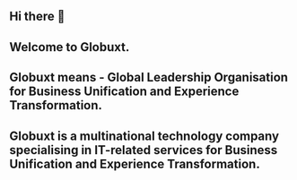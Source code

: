 ## Hi there 👋

## Welcome to Globuxt.

## Globuxt means - Global Leadership Organisation for Business Unification and Experience Transformation.

## Globuxt is a multinational technology company specialising in IT-related services for Business Unification and Experience Transformation.

<!--
**globuxt/globuxt** is a ✨ _special_ ✨ repository because its `README.md` (this file) appears on your GitHub profile.

Here are some ideas to get you started:

- 🔭 I’m currently working on ...
- 🌱 I’m currently learning ...
- 👯 I’m looking to collaborate on ...
- 🤔 I’m looking for help with ...
- 💬 Ask me about ...
- 📫 How to reach me: ...
- 😄 Pronouns: ...
- ⚡ Fun fact: ...
-->
